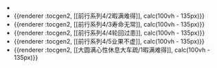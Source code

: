-
- {{renderer :tocgen2, [[前行系列4/2暇满难得]], calc(100vh - 135px)}}
- {{renderer :tocgen2, [[前行系列4/3寿命无常]], calc(100vh - 135px)}}
- {{renderer :tocgen2, [[前行系列4/4轮回过患]], calc(100vh - 135px)}}
- {{renderer :tocgen2, [[前行系列4/5业果不虚]], calc(100vh - 135px)}}
- {{renderer :tocgen2, [[大圆满心性休息大车疏/1暇满难得]], calc(100vh - 135px)}}